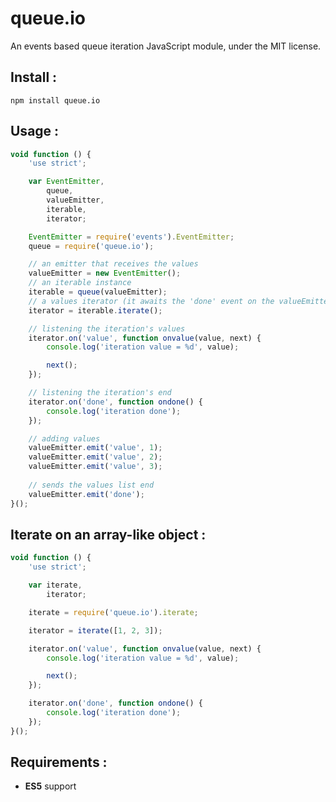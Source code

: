 queue.io
========

An events based queue iteration JavaScript module, under the MIT license.


Install :
---------

`npm install queue.io`


Usage :
-------

```JavaScript
void function () {
    'use strict';

    var EventEmitter,
        queue,
        valueEmitter,
        iterable,
        iterator;

    EventEmitter = require('events').EventEmitter;
    queue = require('queue.io');

    // an emitter that receives the values
    valueEmitter = new EventEmitter();
    // an iterable instance
    iterable = queue(valueEmitter);
    // a values iterator (it awaits the 'done' event on the valueEmitter)
    iterator = iterable.iterate();

    // listening the iteration's values
    iterator.on('value', function onvalue(value, next) {
        console.log('iteration value = %d', value);

        next();
    });

    // listening the iteration's end
    iterator.on('done', function ondone() {
        console.log('iteration done');
    });

    // adding values
    valueEmitter.emit('value', 1);
    valueEmitter.emit('value', 2);
    valueEmitter.emit('value', 3);
    
    // sends the values list end
    valueEmitter.emit('done');
}();
```


Iterate on an array-like object :
---------------------------------

```JavaScript
void function () {
    'use strict';

    var iterate,
        iterator;

    iterate = require('queue.io').iterate;

    iterator = iterate([1, 2, 3]);

    iterator.on('value', function onvalue(value, next) {
        console.log('iteration value = %d', value);

        next();
    });

    iterator.on('done', function ondone() {
        console.log('iteration done');
    });
}();
```


Requirements :
--------------

- <b>ES5</b> support

